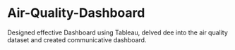 # Air-Quality-Dashboard
Designed effective Dashboard using Tableau, delved dee into the air quality dataset and created communicative dashboard.
